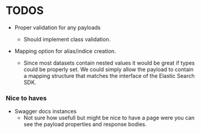 # TODOS
- Proper validation for any payloads
    - Should implement class validation.

- Mapping option for alias/indice creation.
    - Since most datasets contain nested values it would be great if types could be properly set. We could simply allow the payload to contain a mapping structure that matches the interface of the Elastic Search SDK.

### Nice to haves
- Swagger docs instances
    - Not sure how usefull but might be nice to have a page were you can see the payload properties and response bodies.